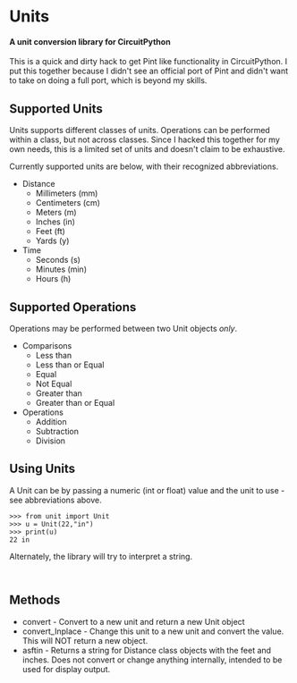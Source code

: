 # Units
#### A unit conversion library for CircuitPython

This is a quick and dirty hack to get Pint like functionality in CircuitPython. I put this together because I didn't
see an official port of Pint and didn't want to take on doing a full port, which is beyond my skills.

## Supported Units

Units supports different classes of units. Operations can be performed within a class, but not across classes.
Since I hacked this together for my own needs, this is a limited set of units and doesn't claim to be exhaustive.

Currently supported units are below, with their recognized abbreviations.

* Distance
  * Millimeters (mm) 
  * Centimeters (cm)
  * Meters (m)
  * Inches (in)
  * Feet (ft)
  * Yards (y)
* Time
  * Seconds (s)
  * Minutes (min)
  * Hours (h)

## Supported Operations

Operations may be performed between two Unit objects *only*.

* Comparisons
  * Less than
  * Less than or Equal
  * Equal
  * Not Equal
  * Greater than
  * Greater than or Equal
* Operations
  * Addition
  * Subtraction
  * Division

## Using Units

A Unit can be by passing a numeric (int or float) value and the unit to use - see abbreviations above.
````
>>> from unit import Unit
>>> u = Unit(22,"in")
>>> print(u)
22 in
````

Alternately, the library will try to interpret a string.
````


````

## Methods

* convert - Convert to a new unit and return a new Unit object
* convert_Inplace - Change this unit to a new unit and convert the value. This will NOT return a new object.
* asftin - Returns a string for Distance class objects with the feet and inches. Does not convert or change anything internally, intended to be used for display output.  
